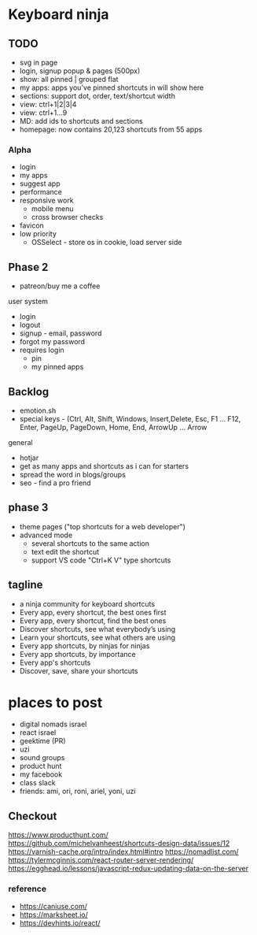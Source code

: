 # Keyboard ninja

## TODO

- svg in page
- login, signup popup & pages (500px)
- show: all pinned | grouped flat
- my apps: apps you've pinned shortcuts in will show here
- sections: support dot, order, text/shortcut width
- view: ctrl+1|2|3|4
- view: ctrl+1...9
- MD: add ids to shortcuts and sections
- homepage: now contains 20,123 shortcuts from 55 apps

### Alpha

- login
- my apps
- suggest app
- performance
- responsive work
  - mobile menu
  - cross browser checks
- favicon
- low priority
  - OSSelect - store os in cookie, load server side

## Phase 2

- patreon/buy me a coffee

user system

- login
- logout
- signup - email, password
- forgot my password
- requires login
  - pin
  - my pinned apps

## Backlog

- emotion.sh
- special keys - (Ctrl, Alt, Shift, Windows, Insert,Delete, Esc, F1 ... F12, Enter, PageUp, PageDown, Home, End, ArrowUp ... Arrow

general

- hotjar
- get as many apps and shortcuts as i can for starters
- spread the word in blogs/groups
- seo - find a pro friend

## phase 3

- theme pages ("top shortcuts for a web developer")
- advanced mode
  - several shortcuts to the same action
  - text edit the shortcut
  - support VS code "Ctrl+K V" type shortcuts

## tagline

- a ninja community for keyboard shortcuts
- Every app, every shortcut, the best ones first
- Every app, every shortcut, find the best ones
- Discover shortcuts, see what everybody’s using
- Learn your shortcuts, see what others are using
- Every app shortcuts, by ninjas for ninjas
- Every app shortcuts, by importance
- Every app's shortcuts
- Discover, save, share your shortcuts

# places to post

- digital nomads israel
- react israel
- geektime (PR)
- uzi
- sound groups
- product hunt
- my facebook
- class slack
- friends: ami, ori, roni, ariel, yoni, uzi

## Checkout

https://www.producthunt.com/
https://github.com/michelvanheest/shortcuts-design-data/issues/12
https://varnish-cache.org/intro/index.html#intro
https://nomadlist.com/
https://tylermcginnis.com/react-router-server-rendering/
https://egghead.io/lessons/javascript-redux-updating-data-on-the-server

### reference

- https://caniuse.com/
- https://marksheet.io/
- https://devhints.io/react/
